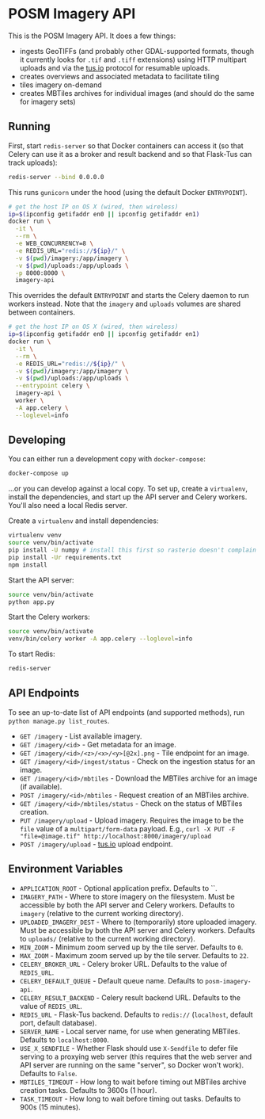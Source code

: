 # POSM Imagery API

This is the POSM Imagery API. It does a few things:

* ingests GeoTIFFs (and probably other GDAL-supported formats, though it currently looks for `.tif`
  and `.tiff` extensions) using HTTP multipart uploads and via the [tus.io](http://tus.io/) protocol
  for resumable uploads.
* creates overviews and associated metadata to facilitate tiling
* tiles imagery on-demand
* creates MBTiles archives for individual images (and should do the same for imagery sets)

## Running

First, start `redis-server` so that Docker containers can access it (so that Celery can use it as a
broker and result backend and so that Flask-Tus can track uploads):

```bash
redis-server --bind 0.0.0.0
```

This runs `gunicorn` under the hood (using the default Docker `ENTRYPOINT`).

```bash
# get the host IP on OS X (wired, then wireless)
ip=$(ipconfig getifaddr en0 || ipconfig getifaddr en1)
docker run \
  -it \
  --rm \
  -e WEB_CONCURRENCY=8 \
  -e REDIS_URL="redis://${ip}/" \
  -v $(pwd)/imagery:/app/imagery \
  -v $(pwd)/uploads:/app/uploads \
  -p 8000:8000 \
  imagery-api
```

This overrides the default `ENTRYPOINT` and starts the Celery daemon to run workers instead. Note
that the `imagery` and `uploads` volumes are shared between containers.

```bash
# get the host IP on OS X (wired, then wireless)
ip=$(ipconfig getifaddr en0 || ipconfig getifaddr en1)
docker run \
  -it \
  --rm \
  -e REDIS_URL="redis://${ip}/" \
  -v $(pwd)/imagery:/app/imagery \
  -v $(pwd)/uploads:/app/uploads \
  --entrypoint celery \
  imagery-api \
  worker \
  -A app.celery \
  --loglevel=info
```

## Developing

You can either run a development copy with `docker-compose`:

```bash
docker-compose up
```

...or you can develop against a local copy. To set up, create a `virtualenv`, install the
dependencies, and start up the API server and Celery workers. You'll also need a local Redis server.

Create a `virtualenv` and install dependencies:

```bash
virtualenv venv
source venv/bin/activate
pip install -U numpy # install this first so rasterio doesn't complain
pip install -Ur requirements.txt
npm install
```

Start the API server:

```bash
source venv/bin/activate
python app.py
```

Start the Celery workers:

```bash
source venv/bin/activate
venv/bin/celery worker -A app.celery --loglevel=info
```

To start Redis:

```bash
redis-server
```

## API Endpoints

To see an up-to-date list of API endpoints (and supported methods), run `python manage.py
list_routes`.

* `GET /imagery` - List available imagery.
* `GET /imagery/<id>` - Get metadata for an image.
* `GET /imagery/<id>/<z>/<x>/<y>[@2x].png` - Tile endpoint for an image.
* `GET /imagery/<id>/ingest/status` - Check on the ingestion status for an image.
* `GET /imagery/<id>/mbtiles` - Download the MBTiles archive for an image (if available).
* `POST /imagery/<id>/mbtiles` - Request creation of an MBTiles archive.
* `GET /imagery/<id>/mbtiles/status` - Check on the status of MBTiles creation.
* `PUT /imagery/upload` - Upload imagery. Requires the image to be the `file` value of a
  `multipart/form-data` payload. E.g., `curl -X PUT -F "file=@image.tif"
  http://localhost:8000/imagery/upload`
* `POST /imagery/upload` - [tus.io](https://tus.io/) upload endpoint.

## Environment Variables

* `APPLICATION_ROOT` - Optional application prefix. Defaults to ``.
* `IMAGERY_PATH` - Where to store imagery on the filesystem. Must be accessible by both the API
  server and Celery workers. Defaults to `imagery` (relative to the current working directory).
* `UPLOADED_IMAGERY_DEST` - Where to (temporarily) store uploaded imagery. Must be accessible by
  both the API server and Celery workers. Defaults to `uploads/` (relative to the current working
  directory).
* `MIN_ZOOM` - Minimum zoom served up by the tile server. Defaults to `0`.
* `MAX_ZOOM` - Maximum zoom served up by the tile server. Defaults to `22`.
* `CELERY_BROKER_URL` - Celery broker URL. Defaults to the value of `REDIS_URL`.
* `CELERY_DEFAULT_QUEUE` - Default queue name. Defaults to `posm-imagery-api`.
* `CELERY_RESULT_BACKEND` - Celery result backend URL. Defaults to the value of `REDIS_URL`.
* `REDIS_URL` - Flask-Tus backend. Defaults to `redis://` (`localhost`, default port, default
  database).
* `SERVER_NAME` - Local server name, for use when generating MBTiles. Defaults to `localhost:8000`.
* `USE_X_SENDFILE` - Whether Flask should use `X-Sendfile` to defer file serving to a proxying web
  server (this requires that the web server and API server are running on the same "server", so
  Docker won't work). Defaults to `False`.
* `MBTILES_TIMEOUT` - How long to wait before timing out MBTiles archive creation tasks. Defaults to
  3600s (1 hour).
* `TASK_TIMEOUT` - How long to wait before timing out tasks. Defaults to 900s (15 minutes).

